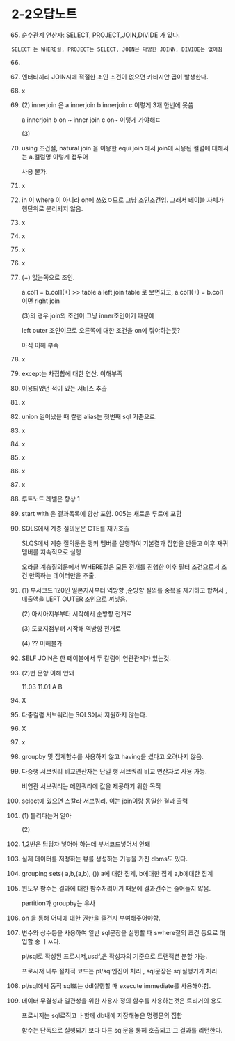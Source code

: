 # 2-2오답노트

65.  순수관계 연산자: SELECT, PROJECT,JOIN,DIVIDE 가 있다. 

    SELECT 는 WHERE절, PROJECT는 SELECT, JOIN은 다양한 JOINN, DIVIDE는 없어짐

66. 

67. 엔터티끼리 JOIN시에 적절한 조인 조건이 없으면 카티시안 곱이 발생한다.

68. x

69. (2) innerjoin 은 a innerjoin b innerjoin c 이렇게 3개 한번에 못씀

    a innerjoin b on ~ inner join c on~ 이렇게 가야해ㅌ

    (3)	

70. using 조건절, natural join 을 이용한 equi join 에서 join에 사용된 컬럼에 대해서는 a.컬럼명 이렇게 접두어

    사용 불가.

71. x

72. in 이 where 이 아니라 on에 쓰였ㅇ므로 그냥 조인조건임. 그래서 테이블 자체가 행단위로 분리되지 않음.

73. x

74. x

75. x

76. x

77. (+) 없는쪽으로 조인. 

    a.col1 = b.col1(+) >> table a left join table 로 보면되고, a.col1(+) = b.col1 이면 right join

    (3)의 경우 join의 조건이 그냥 inner조인이기 때문에 

    left outer 조인이므로 오른쪽에 대한 조건을 on에 줘야하는듯? 

    아직 이해 부족

78. x

79. except는 차집합에 대한 연산. 이해부족

80. 이용되었던 적이 있는 서비스 추출

81. x

82. union 일어났을 때 칼럼 alias는 첫번째 sql 기준으로.

83. x

84. x

85. x

86. x

87. x

88. 루트노드 레벨은 항상 1

89. start with 은 결과목록에 항상 포함. 005는 새로운 루트에 포함

90. SQLS에서 계층 질의문은 CTE를 재귀호출

    SLQS에서 계층 질의문은 앵커 멤버를 실행하여 기본결과 집합을 만들고 이후 재귀 멤버를 지속적으로 실행

    오라클 계층질의문에서 WHERE절은 모든 전개를 진행한 이후 필터 조건으로서 조건 만족하는 데이터만을 추출.

91. (1) 부서코드 120인 일본지사부터 역방향 ,순방향 질의를 중복을 제거하고 합쳐서 , 매출액을 LEFT OUTER 조인으로 껴넣음.

    (2) 아시아지부부터 시작해서 순방향 전개로

    (3) 도쿄지점부터 시작해 역방향 전개로 

    (4) ?? 이해불가

92. SELF JOIN은 한 테이블에서 두 칼럼이 연관관계가 있는것.

93. (2)번 문항 이해 안돼

     11.03 11.01 A B

94. X

95. 다중컬럼 서브쿼리는 SQLS에서 지원하지 않는다.

96. X

97. x

98. groupby 및 집계함수를 사용하지 않고 having을 썼다고 오려나지 않음.

99. 다중행 서브쿼리 비교연산자는 단일 행 서브쿼리 비교 연산자로 사용 가능.

    비연관 서브쿼리는 메인쿼리에 값을 제공하기 위한 목적

100. select에 있으면 스칼라 서브쿼리. 이는 join이랑 동일한 결과 출력

101. (1) 틀리다는거 알아

     (2)

102. 1,2번은 담당자 넣어야 하는데 부서코드넣어서 안돼

103. 실제 데이터를 저정하는 뷰를 생성하는 기능을 가진 dbms도 있다.

109.  grouping sets( a,b,(a,b), ())  a에 대한 집계, b에대한 집계 a,b에대한 집계 

105. 윈도우 함수는 결과에 대한 함수처리이기 때문에 결과건수는 줄어들지 않음. 

     partition과 groupby는 유사

106.  on 을 통해 어디에 대한 권한을 줄건지 부여해주어야함.

107. 변수와 상수등을 사용하여 일반 sql문장을 실힝할 때 swhere절의 조건 등으로 대입할 숭 ㅣㅆ다.

     pl/sql로 작성된 프로시저,usdf,은 작성자의 기준으로 트랜잭션 분할 가능.

     프로시저 내부 절차적 코드는 pl/sql엔진이 처리 , sql문장은 sql실행기가 처리

108. pl/sql에서 동적 sql또는 ddl실행할 때 execute immediate를 사용해야함.



125. 데이터 무결성과 일관성을 위한 사용자 정의 함수를 사용하는것은 트리거의 용도

     프로시저는 sql로직고 ㅏ함께 db내에 저장해놓은 명령문의 집합

     함수는 단독으로 실행되기 보다 다른 sql문을 통헤 호출되고 그 결과를 리턴한다.







